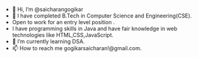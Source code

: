 - 👋 Hi, I’m @saicharangogikar
- 👀 I have completed B.Tech in Computer Science and Engineering(CSE).
- Open to work for an entry level position .
- I have programming skills in Java and have fair knowledge in web technologies like HTML,CSS,JavaScript.
- 🌱 I’m currently learning DSA.
- 📫 How to reach me gogikarsaicharan!@gmail.com.


<!---
saicharangogikar/saicharangogikar is a ✨ special ✨ repository because its `README.md` (this file) appears on your GitHub profile.
You can click the Preview link to take a look at your changes.
--->

